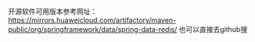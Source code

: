 开源软件可用版本参考网址：
https://mirrors.huaweicloud.com/artifactory/maven-public/org/springframework/data/spring-data-redis/
也可以直接去github搜
